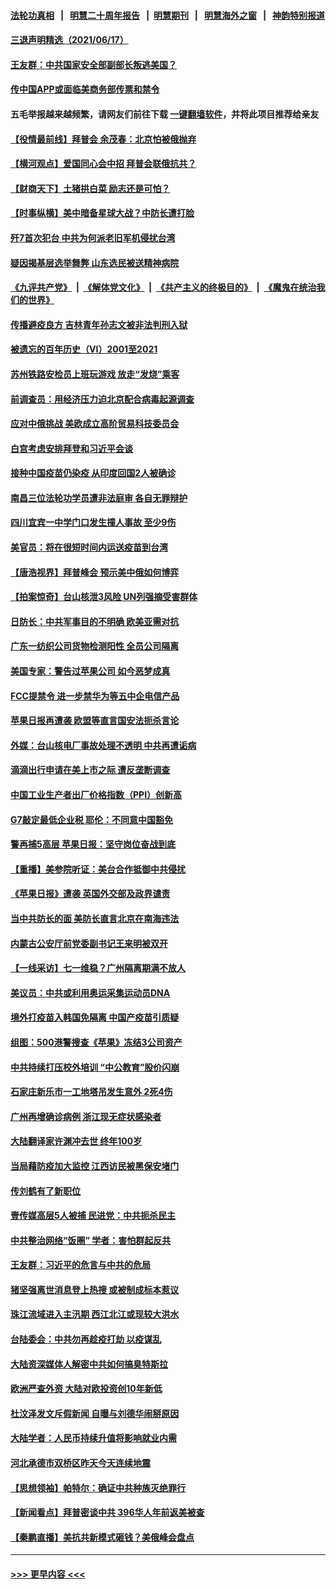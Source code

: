 #### [法轮功真相](https://github.com/gfw-breaker/truth/blob/master/README.md?t=0) &nbsp;&nbsp;|&nbsp;&nbsp; [明慧二十周年报告](https://github.com/gfw-breaker/mh-reports/blob/master/README.md?t=0) &nbsp;&nbsp;|&nbsp;&nbsp;[明慧期刊](https://github.com/gfw-breaker/mh-qikan) &nbsp;&nbsp;|&nbsp;&nbsp; [明慧海外之窗](https://github.com/gfw-breaker/mh-news/blob/master/README.md?t=0) &nbsp;&nbsp;|&nbsp;&nbsp; [神韵特别报道](https://github.com/gfw-breaker/mh-news/blob/master/shenyun.md?t=0)
#### [三退声明精选（2021/06/17）](../pages/nsc413/n13029929.md?t=06180952) 
#### [王友群：中共国家安全部副部长叛逃美国？](../pages/nsc413/n13029545.md?t=06180952) 
#### [传中国APP或面临美商务部传票和禁令](../pages/nsc413/n13029677.md?t=06180952) 
#### 五毛举报越来越频繁，请网友们前往下载 [一键翻墙软件](https://github.com/gfw-breaker/ssr-accounts)，并将此项目推荐给亲友
#### [【役情最前线】拜普会 余茂春：北京怕被俄抛弃](../pages/nsc413/n13029848.md?t=06180952) 
#### [【横河观点】爱国同心会中招 拜普会联俄抗共？](../pages/nsc413/n13029752.md?t=06180952) 
#### [【财商天下】土猪拱白菜 励志还是可怕？](../pages/nsc413/n13029029.md?t=06180952) 
#### [【时事纵横】美中暗备星球大战？中防长遭打脸](../pages/nsc413/n13029608.md?t=06180952) 
#### [歼7首次犯台 中共为何派老旧军机侵扰台湾](../pages/nsc413/n13029582.md?t=06180952) 
#### [疑因揭基层选举舞弊 山东选民被送精神病院](../pages/nsc413/n13029465.md?t=06180952) 
#### [《九评共产党》](https://github.com/begood0513/9ping.md/blob/master/README.md) &nbsp;|&nbsp; [《解体党文化》](../../../../jtdwh.md/blob/master/README.md)  &nbsp;|&nbsp; [《共产主义的终极目的》](../../../../gczydzjmd.md/blob/master/README.md) &nbsp;|&nbsp; [《魔鬼在统治我们的世界》](../../../../mgztzwmdsj.md/blob/master/README.md) 
#### [传播避疫良方 吉林青年孙志文被非法判刑入狱](../pages/nsc413/n13029002.md?t=06180952) 
#### [被遗忘的百年历史（VI）2001至2021](../pages/nsc413/n13001669.md?t=06180952) 
#### [苏州铁路安检员上班玩游戏 放走“发烧”乘客](../pages/nsc413/n13029425.md?t=06180952) 
#### [前调查员：用经济压力迫北京配合病毒起源调查](../pages/nsc413/n13029525.md?t=06180952) 
#### [应对中俄挑战 美欧成立高阶贸易科技委员会](../pages/nsc413/n13029406.md?t=06180952) 
#### [白宫考虑安排拜登和习近平会谈](../pages/nsc413/n13029355.md?t=06180952) 
#### [接种中国疫苗仍染疫 从印度回国2人被确诊](../pages/nsc413/n13029308.md?t=06180952) 
#### [南昌三位法轮功学员遭非法庭审 各自无罪辩护](../pages/nsc413/n13028346.md?t=06180952) 
#### [四川宜宾一中学门口发生撞人事故 至少9伤](../pages/nsc413/n13029304.md?t=06180952) 
#### [美官员：将在很短时间内运送疫苗到台湾](../pages/nsc413/n13029266.md?t=06180952) 
#### [【唐浩视界】拜普峰会 预示美中俄如何博弈](../pages/nsc413/n13028791.md?t=06180952) 
#### [【拍案惊奇】台山核泄3风险 UN列强摘受害群体](../pages/nsc413/n13028942.md?t=06180952) 
#### [日防长：中共军事目的不明确 欧美亚需对抗](../pages/nsc413/n13029211.md?t=06180952) 
#### [广东一纺织公司货物检测阳性 全员公司隔离](../pages/nsc413/n13029213.md?t=06180952) 
#### [美国专家：警告过苹果公司 如今恶梦成真](../pages/nsc413/n13029064.md?t=06180952) 
#### [FCC提禁令 进一步禁华为等五中企电信产品](../pages/nsc413/n13029120.md?t=06180952) 
#### [苹果日报再遭袭 欧盟等直言国安法扼杀言论](../pages/nsc413/n13029142.md?t=06180952) 
#### [外媒：台山核电厂事故处理不透明 中共再遭诟病](../pages/nsc413/n13028965.md?t=06180952) 
#### [滴滴出行申请在美上市之际 遭反垄断调查](../pages/nsc413/n13029074.md?t=06180952) 
#### [中国工业生产者出厂价格指数（PPI）创新高](../pages/nsc413/n13028968.md?t=06180952) 
#### [G7敲定最低企业税 耶伦：不同意中国豁免](../pages/nsc413/n13028814.md?t=06180952) 
#### [警再捕5高层 苹果日报：坚守岗位奋战到底](../pages/nsc413/n13028957.md?t=06180952) 
#### [【重播】美参院听证：美台合作抵御中共侵扰](../pages/nsc413/n13028426.md?t=06180952) 
#### [《苹果日报》遭袭 英国外交部及政界谴责](../pages/nsc413/n13028871.md?t=06180952) 
#### [当中共防长的面 美防长直言北京在南海违法](../pages/nsc413/n13028718.md?t=06180952) 
#### [内蒙古公安厅前党委副书记王来明被双开](../pages/nsc413/n13028429.md?t=06180952) 
#### [【一线采访】七一维稳？广州隔离期满不放人](../pages/nsc413/n13028351.md?t=06180952) 
#### [美议员：中共或利用奥运采集运动员DNA](../pages/nsc413/n13028486.md?t=06180952) 
#### [境外打疫苗入韩国免隔离 中国产疫苗引质疑](../pages/nsc413/n13028443.md?t=06180952) 
#### [组图：500港警搜查《苹果》冻结3公司资产](../pages/nsc413/n13028412.md?t=06180952) 
#### [中共持续打压校外培训 “中公教育”股价闪崩](../pages/nsc413/n13028325.md?t=06180952) 
#### [石家庄新乐市一工地塔吊发生意外 2死4伤](../pages/nsc413/n13028285.md?t=06180952) 
#### [广州再增确诊病例 浙江现无症状感染者](../pages/nsc413/n13028259.md?t=06180952) 
#### [大陆翻译家许渊冲去世 终年100岁](../pages/nsc413/n13028061.md?t=06180952) 
#### [当局藉防疫加大监控 江西访民被黑保安堵门](../pages/nsc413/n13028133.md?t=06180952) 
#### [传刘鹤有了新职位](../pages/nsc413/n13028160.md?t=06180952) 
#### [壹传媒高层5人被捕 民进党：中共扼杀民主](../pages/nsc413/n13028143.md?t=06180952) 
#### [中共整治网络“饭圏” 学者：害怕群起反共](../pages/nsc413/n13027881.md?t=06180952) 
#### [王友群：习近平的危言与中共的危局](../pages/nsc413/n13026959.md?t=06180952) 
#### [猪坚强离世消息登上热搜 或被制成标本惹议](../pages/nsc413/n13027878.md?t=06180952) 
#### [珠江流域进入主汛期 西江北江或现较大洪水](../pages/nsc413/n13027968.md?t=06180952) 
#### [台陆委会：中共勿再趁疫打劫 以疫谋乱](../pages/nsc413/n13027818.md?t=06180952) 
#### [大陆资深媒体人解密中共如何搞臭特斯拉](../pages/nsc413/n13027893.md?t=06180952) 
#### [欧洲严查外资 大陆对欧投资创10年新低](../pages/nsc413/n13027745.md?t=06180952) 
#### [杜汶泽发文斥假新闻 自曝与刘德华闹掰原因](../pages/nsc413/n13027271.md?t=06180952) 
#### [大陆学者：人民币持续升值将影响就业内需](../pages/nsc413/n13027301.md?t=06180952) 
#### [河北承德市双桥区昨天今天连续地震](../pages/nsc413/n13027573.md?t=06180952) 
#### [【思想领袖】帕特尔：确证中共种族灭绝罪行](../pages/nsc413/n12966280.md?t=06180952) 
#### [【新闻看点】拜普密谈中共 396华人年前返美被查](../pages/nsc413/n13027057.md?t=06180952) 
#### [【秦鹏直播】美抗共新模式砸钱？美俄峰会盘点](../pages/nsc413/n13027130.md?t=06180952) 

----
#### [ >>> 更早内容 <<< ](../indexes/nsc413-earlier.md)

